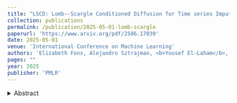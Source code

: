 ```yaml
---
title: "LSCD: Lomb--Scargle Conditioned Diffusion for Time series Imputation"
collection: publications
permalink: /publication/2025-05-01-lomb-scargle
paperurl: 'https://www.arxiv.org/pdf/2506.17039'
date: 2025-05-01
venue: 'International Conference on Machine Learning'
authors: 'Elizabeth Fons, Alejandro Sztrajman, <b>Yousef El-Laham</b>, Luciana Ferrer, Svitlana Vyetrenko, Manuela Veloso'
pages: ""
year: 2025
publisher: 'PMLR'
---
```


<details>
<summary>Abstract</summary>
<br>
Time series with missing or irregularly sampled data are a persistent challenge in machine learning. Many methods 
operate on the frequency-domain, relying on the Fast Fourier Transform (FFT) which assumes uniform sampling, 
therefore requiring prior interpolation that can distort the spectra. To address this limitation, we introduce 
a differentiable Lomb--Scargle layer that enables a reliable computation of the power spectrum of irregularly 
sampled data. We integrate this layer into a novel score-based diffusion model (LSCD) for time series imputation 
conditioned on the entire signal spectrum. Experiments on synthetic and real-world benchmarks demonstrate that our 
method recovers missing data more accurately than purely time-domain baselines, while simultaneously producing 
consistent frequency estimates. Crucially, our method can be easily integrated into learning frameworks, enabling 
broader adoption of spectral guidance in machine learning approaches involving incomplete or irregular data.
</details>